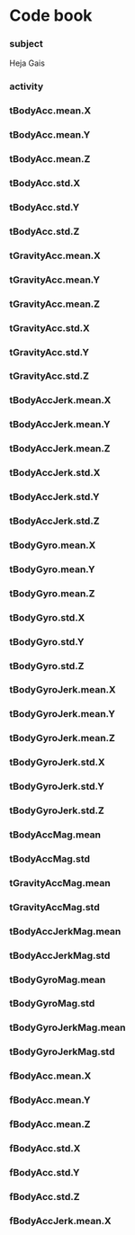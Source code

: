 # Code book

### subject
Heja Gais

### activity

### tBodyAcc.mean.X
### tBodyAcc.mean.Y
### tBodyAcc.mean.Z
### tBodyAcc.std.X
### tBodyAcc.std.Y
### tBodyAcc.std.Z
### tGravityAcc.mean.X
### tGravityAcc.mean.Y
### tGravityAcc.mean.Z
### tGravityAcc.std.X
### tGravityAcc.std.Y
### tGravityAcc.std.Z
### tBodyAccJerk.mean.X
### tBodyAccJerk.mean.Y
### tBodyAccJerk.mean.Z
### tBodyAccJerk.std.X
### tBodyAccJerk.std.Y
### tBodyAccJerk.std.Z
### tBodyGyro.mean.X
### tBodyGyro.mean.Y
### tBodyGyro.mean.Z
### tBodyGyro.std.X
### tBodyGyro.std.Y
### tBodyGyro.std.Z
### tBodyGyroJerk.mean.X
### tBodyGyroJerk.mean.Y
### tBodyGyroJerk.mean.Z
### tBodyGyroJerk.std.X
### tBodyGyroJerk.std.Y
### tBodyGyroJerk.std.Z
### tBodyAccMag.mean
### tBodyAccMag.std
### tGravityAccMag.mean
### tGravityAccMag.std
### tBodyAccJerkMag.mean
### tBodyAccJerkMag.std
### tBodyGyroMag.mean
### tBodyGyroMag.std
### tBodyGyroJerkMag.mean
### tBodyGyroJerkMag.std
### fBodyAcc.mean.X
### fBodyAcc.mean.Y
### fBodyAcc.mean.Z
### fBodyAcc.std.X
### fBodyAcc.std.Y
### fBodyAcc.std.Z
### fBodyAccJerk.mean.X
